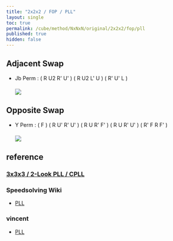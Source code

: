```yaml
---
title: "2x2x2 / FOP / PLL"
layout: single
toc: true
permalink: /cube/method/NxNxN/original/2x2x2/fop/pll
published: true
hidden: false
---
```


<head>
  <base target="_blank">
  <style>
    img {
      max-width:150px;
    }
    .img-wrapper {
      margin: 20px 0px;
    }
  </style>
</head>



## Adjacent Swap

- Jb Perm : ( R U2 R' U' ) ( R U2 L' U ) ( R' U' L )
  <div class="img-wrapper">
    <a href="https://alpha.twizzle.net/edit/?puzzle=2x2x2&setup-anchor=end&stickering=PLL&alg=R+U2%27+R%27+U%27+R+U2+L%27+U+R%27+U%27+L">
      <img src="https://user-images.githubusercontent.com/92285528/219829040-e2180ec9-91ea-475f-99a3-fb5a6aac42c0.png">
    </a>
  </div>



## Opposite Swap

- Y Perm : ( F ) ( R U' R' U' ) ( R U R' F' ) ( R U R' U' ) ( R' F R F' )
  <div class="img-wrapper">
    <a href="https://alpha.twizzle.net/edit/?puzzle=2x2x2&setup-anchor=end&stickering=PLL&alg=F+R+U%27+R%27+U%27+R+U+R%27+F%27+R+U+R%27+U%27+R%27+F+R+F%27">
      <img src="https://user-images.githubusercontent.com/92285528/215316575-3bec725d-ab4a-49ff-beec-76f3e268a27b.png">
    </a>
  </div>



## reference

### [3x3x3 / 2-Look PLL / CPLL](/cube/method/NxNxN/original/3x3x3/2_look_pll/cpll)

### Speedsolving Wiki

- [PLL](https://www.speedsolving.com/wiki/index.php/PLL_(2x2x2))

### vincent

- [PLL](https://m.blog.naver.com/vincentcube/60134585117)
